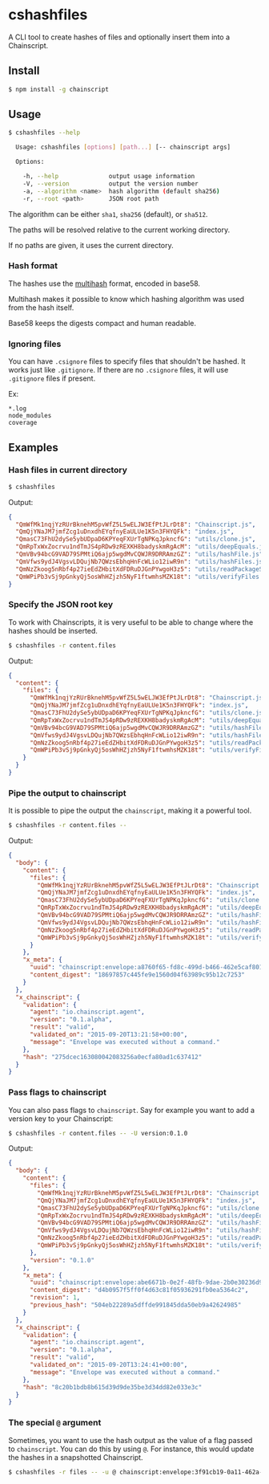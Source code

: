 # cshashfiles

A CLI tool to create hashes of files and optionally insert them into a
Chainscript.

## Install

```bash
$ npm install -g chainscript
```

## Usage

```bash
$ cshashfiles --help

  Usage: cshashfiles [options] [path...] [-- chainscript args]

  Options:

    -h, --help              output usage information
    -V, --version           output the version number
    -a, --algorithm <name>  hash algorithm (default sha256)
    -r, --root <path>       JSON root path
```

The algorithm can be either `sha1`, `sha256` (default), or `sha512`.

The paths will be resolved relative to the current working directory.

If no paths are given, it uses the current directory.

### Hash format

The hashes use the [multihash](https://github.com/jbenet/multihash) format,
encoded in base58.

Multihash makes it possible to know which hashing algorithm was used from the
hash itself.

Base58 keeps the digests compact and human readable.

### Ignoring files

You can have `.csignore` files to specify files that shouldn't be hashed. It
works just like `.gitignore`. If there are no `.csignore` files, it will use
`.gitignore` files if present.

Ex:

```
*.log
node_modules
coverage
```

## Examples

### Hash files in current directory

```bash
$ cshashfiles
```

Output:

```json
{
  "QmWfMk1nqjYzRUrBknehM5pvWfZ5L5wELJW3EfPtJLrDt8": "Chainscript.js",
  "QmQjYNaJM7jmfZcg1uDnxdhEYqfnyEaULUe1K5n3FHYQFk": "index.js",
  "QmasC73FhU2dySe5ybUDpaD6KPYeqFXUrTgNPKqJpkncfG": "utils/clone.js",
  "QmRpTxWxZocrvu1ndTmJS4pRDw9zREXKH8badyskmRgAcM": "utils/deepEquals.js",
  "QmVBv94bcG9VAD79SPMtiQ6ajp5wgdMvCQWJR9DRRAmzGZ": "utils/hashFile.js",
  "QmVfws9ydJ4VgsvLDQujNb7QWzsEbhqHnFcWLio12iwR9n": "utils/hashFiles.js",
  "QmNzZkoog5nRbf4p27ieEdZHbitXdFDRuDJGnPYwgoH3z5": "utils/readPackageSync.js",
  "QmWPiPb3vSj9pGnkyQj5osWhHZjzh5NyF1ftwmhsMZK18t": "utils/verifyFiles.js"
}
```

### Specify the JSON root key

To work with Chainscripts, it is very useful to be able to change where the
hashes should be inserted.

```bash
$ cshashfiles -r content.files
```

Output:

```json
{
  "content": {
    "files": {
      "QmWfMk1nqjYzRUrBknehM5pvWfZ5L5wELJW3EfPtJLrDt8": "Chainscript.js",
      "QmQjYNaJM7jmfZcg1uDnxdhEYqfnyEaULUe1K5n3FHYQFk": "index.js",
      "QmasC73FhU2dySe5ybUDpaD6KPYeqFXUrTgNPKqJpkncfG": "utils/clone.js",
      "QmRpTxWxZocrvu1ndTmJS4pRDw9zREXKH8badyskmRgAcM": "utils/deepEquals.js",
      "QmVBv94bcG9VAD79SPMtiQ6ajp5wgdMvCQWJR9DRRAmzGZ": "utils/hashFile.js",
      "QmVfws9ydJ4VgsvLDQujNb7QWzsEbhqHnFcWLio12iwR9n": "utils/hashFiles.js",
      "QmNzZkoog5nRbf4p27ieEdZHbitXdFDRuDJGnPYwgoH3z5": "utils/readPackageSync.js",
      "QmWPiPb3vSj9pGnkyQj5osWhHZjzh5NyF1ftwmhsMZK18t": "utils/verifyFiles.js"
    }
  }
}
```

### Pipe the output to chainscript

It is possible to pipe the output the `chainscript`, making it a powerful tool.

```bash
$ cshashfiles -r content.files --
```

Output:

```json
{
  "body": {
    "content": {
      "files": {
        "QmWfMk1nqjYzRUrBknehM5pvWfZ5L5wELJW3EfPtJLrDt8": "Chainscript.js",
        "QmQjYNaJM7jmfZcg1uDnxdhEYqfnyEaULUe1K5n3FHYQFk": "index.js",
        "QmasC73FhU2dySe5ybUDpaD6KPYeqFXUrTgNPKqJpkncfG": "utils/clone.js",
        "QmRpTxWxZocrvu1ndTmJS4pRDw9zREXKH8badyskmRgAcM": "utils/deepEquals.js",
        "QmVBv94bcG9VAD79SPMtiQ6ajp5wgdMvCQWJR9DRRAmzGZ": "utils/hashFile.js",
        "QmVfws9ydJ4VgsvLDQujNb7QWzsEbhqHnFcWLio12iwR9n": "utils/hashFiles.js",
        "QmNzZkoog5nRbf4p27ieEdZHbitXdFDRuDJGnPYwgoH3z5": "utils/readPackageSync.js",
        "QmWPiPb3vSj9pGnkyQj5osWhHZjzh5NyF1ftwmhsMZK18t": "utils/verifyFiles.js"
      }
    },
    "x_meta": {
      "uuid": "chainscript:envelope:a8760f65-fd8c-499d-b466-462e5caf801e",
      "content_digest": "18697857c445fe9e1560d04f63989c95b12c7253"
    }
  },
  "x_chainscript": {
    "validation": {
      "agent": "io.chainscript.agent",
      "version": "0.1.alpha",
      "result": "valid",
      "validated_on": "2015-09-20T13:21:58+00:00",
      "message": "Envelope was executed without a command."
    },
    "hash": "275dcec163080042083256a0ecfa80ad1c637412"
  }
}
```

### Pass flags to chainscript

You can also pass flags to `chainscript`. Say for example you want to add a
version key to your Chainscript:

```bash
$ cshashfiles -r content.files -- -U version:0.1.0
```

Output:

```json
{
  "body": {
    "content": {
      "files": {
        "QmWfMk1nqjYzRUrBknehM5pvWfZ5L5wELJW3EfPtJLrDt8": "Chainscript.js",
        "QmQjYNaJM7jmfZcg1uDnxdhEYqfnyEaULUe1K5n3FHYQFk": "index.js",
        "QmasC73FhU2dySe5ybUDpaD6KPYeqFXUrTgNPKqJpkncfG": "utils/clone.js",
        "QmRpTxWxZocrvu1ndTmJS4pRDw9zREXKH8badyskmRgAcM": "utils/deepEquals.js",
        "QmVBv94bcG9VAD79SPMtiQ6ajp5wgdMvCQWJR9DRRAmzGZ": "utils/hashFile.js",
        "QmVfws9ydJ4VgsvLDQujNb7QWzsEbhqHnFcWLio12iwR9n": "utils/hashFiles.js",
        "QmNzZkoog5nRbf4p27ieEdZHbitXdFDRuDJGnPYwgoH3z5": "utils/readPackageSync.js",
        "QmWPiPb3vSj9pGnkyQj5osWhHZjzh5NyF1ftwmhsMZK18t": "utils/verifyFiles.js"
      },
      "version": "0.1.0"
    },
    "x_meta": {
      "uuid": "chainscript:envelope:abe6671b-0e2f-48fb-9dae-2b0e30236d91",
      "content_digest": "d4b0957f5ff0f4d63c81f05936291fb0ea5364c2",
      "revision": 1,
      "previous_hash": "504eb22289a5dffde991845dda50eb9a42624985"
    }
  },
  "x_chainscript": {
    "validation": {
      "agent": "io.chainscript.agent",
      "version": "0.1.alpha",
      "result": "valid",
      "validated_on": "2015-09-20T13:24:41+00:00",
      "message": "Envelope was executed without a command."
    },
    "hash": "8c20b1bdb8b615d39d9de35be3d34dd82e033e3c"
  }
}
```

### The special `@` argument

Sometimes, you want to use the hash output as the value of a flag passed to
`chainscript`. You can do this by using `@`. For instance, this would update
the hashes in a snapshotted Chainscript.

```bash
$ cshashfiles -r files -- -u @ chainscript:envelope:3f91cb19-0a11-462a-89ef-97894d24f70e
```
